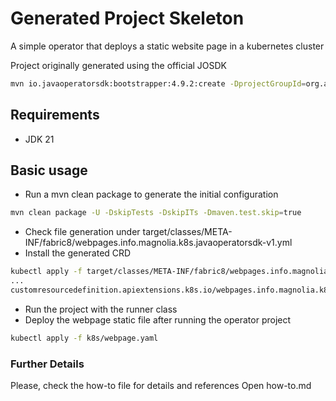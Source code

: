 # Generated Project Skeleton

A simple operator that deploys a static website page in a kubernetes cluster

Project originally generated using the official JOSDK

```bash
mvn io.javaoperatorsdk:bootstrapper:4.9.2:create -DprojectGroupId=org.acme -DprojectArtifactId=getting-started
```

## Requirements

- JDK 21

## Basic usage

- Run a mvn clean package to generate the initial configuration

```bash
mvn clean package -U -DskipTests -DskipITs -Dmaven.test.skip=true
```

- Check file generation under target/classes/META-INF/fabric8/webpages.info.magnolia.k8s.javaoperatorsdk-v1.yml
- Install the generated CRD

```bash
kubectl apply -f target/classes/META-INF/fabric8/webpages.info.magnolia.k8s.javaoperatorsdk-v1.yml
...
customresourcedefinition.apiextensions.k8s.io/webpages.info.magnolia.k8s.javaoperatorsdk created
```

- Run the project with the runner class
- Deploy the webpage static file after running the operator project

```bash
kubectl apply -f k8s/webpage.yaml
```

### Further Details

Please, check the how-to file for details and references
Open how-to.md



